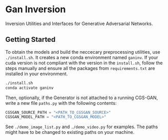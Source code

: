 # Gan Inversion

Inversion Utilities and Interfaces for Generative Adversarial Networks.

## Getting Started

To obtain the models and build the neccecary preprocessing utilities, use `./install.sh`. It creates a new conda environment named `ganinv`. If your cuda version is not compliant with the version in the `install.sh`, follow the steps manually and ensure all the packages from `requirements.txt` are installed in your environment.

```sh
./install.sh
conda activate ganinv
```

Then, optionally, if the Generator is not attached to a running CGS-GAN, write a new file `paths.py` with the following contents:

```py
CGSGAN_SOURCE_PATH = "<PATH_TO_CGSGAN_SOURCE>"
CGSGAN_MODEL_PATH = "<PATH_TO_CGSGAN_MODEL>"
```

See `./demo_image_list.py` and `./demo_video.py` for examples. The paths might have to be changed to existing paths on your machine.

